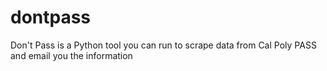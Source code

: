 # dontpass
Don't Pass is a Python tool you can run to scrape data from Cal Poly PASS and email you the information 
